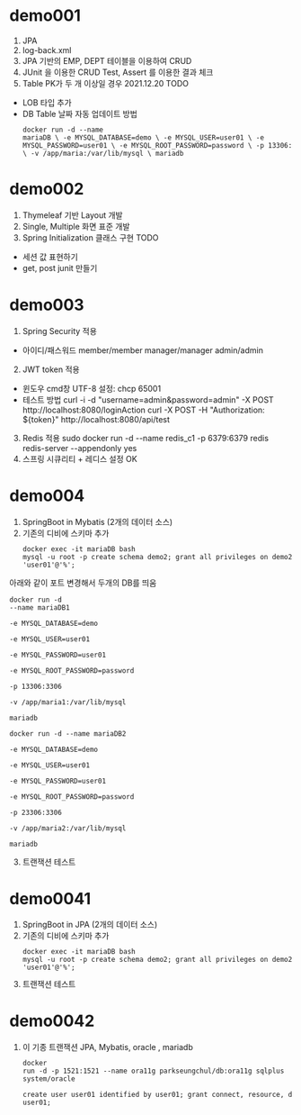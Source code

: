 # demo001
1. JPA
2. log-back.xml
3. JPA 기반의 EMP, DEPT 테이블을 이용하여 CRUD
4. JUnit 을 이용한 CRUD Test, Assert 를 이용한 결과 체크
5. Table PK가 두 개 이상일 경우 2021.12.20
TODO
- LOB 타입 추가
- DB Table 날짜 자동 업데이트 방법
<code><pre>docker run -d --name mariaDB \\
  -e MYSQL_DATABASE=demo \\
  -e MYSQL_USER=user01 \\
  -e MYSQL_PASSWORD=user01 \\
  -e MYSQL_ROOT_PASSWORD=password \\
  -p 13306:3306 \\
  -v /app/maria:/var/lib/mysql \\
  mariadb</pre></code>
  
# demo002
1. Thymeleaf 기반  Layout 개발
2. Single, Multiple 화면 표준 개발
3. Spring Initialization 클래스 구현
TODO
- 세션 값 표현하기
- get, post junit 만들기 

# demo003
1. Spring Security 적용
- 아이디/패스워드
  member/member
  manager/manager
  admin/admin
2. JWT token 적용
- 윈도우 cmd창 UTF-8 설정: chcp 65001
- 테스트 방법
  curl -i -d "username=admin&password=admin" -X POST http://localhost:8080/loginAction
  curl -X POST -H "Authorization: ${token}" http://localhost:8080/api/test
3. Redis 적용 
   sudo docker run -d --name redis_c1 -p 6379:6379 redis redis-server --appendonly yes
4. 스프링 시큐리티  + 레디스 설정 OK

# demo004 
1. SpringBoot in Mybatis (2개의 데이터 소스)
2. 기존의 디비에 스키마 추가
<code><pre>docker exec -it mariaDB bash
mysql -u root -p 
create schema demo2;
grant all privileges on demo2.* to 'user01'@'%';</pre></code>

아래와 같이 포트 변경해서 두개의 DB를 띄움 
<code><pre>docker run -d --name mariaDB1 \
-e MYSQL_DATABASE=demo \
-e MYSQL_USER=user01 \
-e MYSQL_PASSWORD=user01 \
-e MYSQL_ROOT_PASSWORD=password \
-p 13306:3306 \
-v /app/maria1:/var/lib/mysql \
mariadb</pre></code>
<code><pre>docker run -d --name mariaDB2 \
-e MYSQL_DATABASE=demo \
-e MYSQL_USER=user01 \
-e MYSQL_PASSWORD=user01 \
-e MYSQL_ROOT_PASSWORD=password \
-p 23306:3306 \
-v /app/maria2:/var/lib/mysql \
mariadb</pre></code>



3. 트랜잭션 테스트

# demo0041 
1. SpringBoot in JPA (2개의 데이터 소스)
2. 기존의 디비에 스키마 추가
   <code><pre>docker exec -it mariaDB bash
   mysql -u root -p
   create schema demo2;
   grant all privileges on demo2.* to 'user01'@'%';</pre></code>
3. 트랜잭션 테스트

# demo0042 
1. 이 기종 트랜잭션 JPA, Mybatis, oracle , mariadb
<code><pre>docker run -d -p 1521:1521 --name ora11g parkseungchul/db:ora11g
sqlplus system/oracle   
create user user01 identified  by user01;
grant connect, resource, dba to user01;</pre></code>